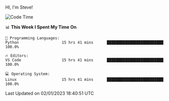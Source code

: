 HI, I'm Steve!
<!--START_SECTION:waka-->
![Code Time](http://img.shields.io/badge/Code%20Time-297%20hrs%2011%20mins-blue)

📊 **This Week I Spent My Time On** 

```text
💬 Programming Languages: 
Python                   15 hrs 41 mins      █████████████████████████   100.0%

🔥 Editors: 
VS Code                  15 hrs 41 mins      █████████████████████████   100.0%

💻 Operating System: 
Linux                    15 hrs 41 mins      █████████████████████████   100.0%

```


 Last Updated on 02/01/2023 18:40:51 UTC
<!--END_SECTION:waka-->
